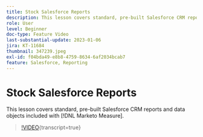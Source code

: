 ```yaml
---
title: Stock Salesforce Reports
description: This lesson covers standard, pre-built Salesforce CRM reports and data objects included with [!DNL Marketo Measure].
role: User
level: Beginner
doc-type: Feature Video
last-substantial-update: 2023-01-06
jira: KT-11684
thumbnail: 347239.jpeg
exl-id: f04bda49-e8b8-4759-8634-6af2034bcab7
feature: Salesforce, Reporting
---
```

# Stock Salesforce Reports

This lesson covers standard, pre-built Salesforce CRM reports and data objects included with [!DNL Marketo Measure].

>[!VIDEO](https://video.tv.adobe.com/v/347239/?learn=on){transcript=true}
